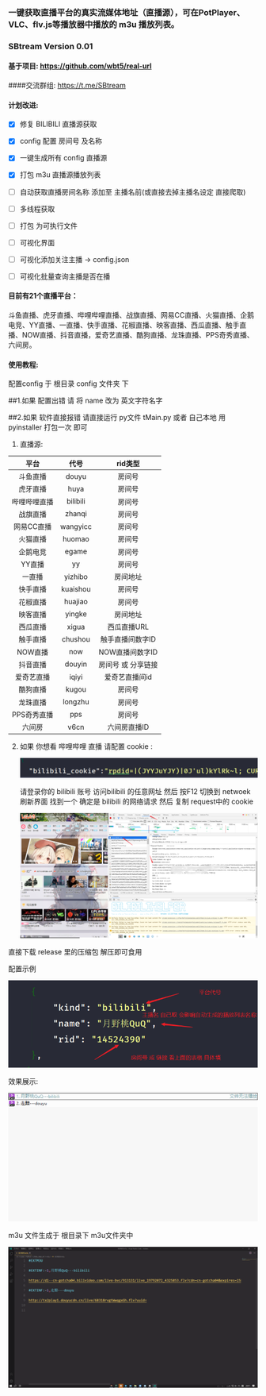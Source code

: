 ### 一键获取直播平台的真实流媒体地址（直播源），可在PotPlayer、VLC、flv.js等播放器中播放的 m3u 播放列表。 

### SBtream Version 0.01

#### 基于项目: https://github.com/wbt5/real-url 

####交流群组: https://t.me/SBtream

#### 计划改进:

- [x] 修复 BILIBILI 直播源获取

- [x] config 配置 房间号 及名称

- [x]  一键生成所有 config 直播源

- [x]  打包 m3u 直播源播放列表

- [ ]  自动获取直播房间名称 添加至 主播名前(或直接去掉主播名设定 直接爬取)

- [ ] 多线程获取

- [ ]  打包 为可执行文件

- [ ]  可视化界面

- [ ] 可视化添加关注主播 -> config.json

- [ ]  可视化批量查询主播是否在播

  

#### 目前有21个直播平台：

斗鱼直播、虎牙直播、哔哩哔哩直播、战旗直播、网易CC直播、火猫直播、企鹅电竞、YY直播、一直播、快手直播、花椒直播、映客直播、西瓜直播、触手直播、NOW直播、抖音直播，爱奇艺直播、酷狗直播、龙珠直播、PPS奇秀直播、六间房。



#### 使用教程:

配置config 于 根目录 config 文件夹 下

##1.如果 配置出错 请 将 name 改为 英文字符名字 

##2.如果 软件直接报错 请直接运行 py文件 tMain.py 或者 自己本地 用 pyinstaller 打包一次 即可

1. 直播源:

|     平台     |   代号   |      rid类型       |
| :----------: | :------: | :----------------: |
|   斗鱼直播   |  douyu   |       房间号       |
|   虎牙直播   |   huya   |       房间号       |
| 哔哩哔哩直播 | bilibili |       房间号       |
|   战旗直播   |  zhanqi  |       房间号       |
|  网易CC直播  | wangyicc |       房间号       |
|   火猫直播   |  huomao  |       房间号       |
|   企鹅电竞   |  egame   |       房间号       |
|    YY直播    |    yy    |       房间号       |
|    一直播    | yizhibo  |      房间地址      |
|   快手直播   | kuaishou |       房间号       |
|   花椒直播   | huajiao  |       房间号       |
|   映客直播   |  yingke  |      房间地址      |
|   西瓜直播   |  xigua   |    西瓜直播URL     |
|   触手直播   | chushou  |  触手直播间数字ID  |
|   NOW直播    |   now    |  NOW直播间数字ID   |
|   抖音直播   |  douyin  | 房间号 或 分享链接 |
|  爱奇艺直播  |  iqiyi   |   爱奇艺直播间id   |
|   酷狗直播   |  kugou   |       房间号       |
|   龙珠直播   | longzhu  |       房间号       |
| PPS奇秀直播  |   pps    |       房间号       |
|    六间房    |   v6cn   |    六间房直播ID    |

2. 如果 你想看 哔哩哔哩 直播 请配置 cookie :

   ![image-20200324195833706](README.assets/image-20200324195833706.png)

   请登录你的 bilibili 账号 访问bilibili 的任意网址 然后 按F12 切换到 netwoek  刷新界面 找到一个 确定是 bilibili 的网络请求 然后 复制 request中的 cookie 

   ![image-20200324200105632](README.assets/image-20200324200105632.png)

   

直接下载 release 里的压缩包 解压即可食用 



配置示例

![image-20200324194501004](README.assets/image-20200324194501004.png)

效果展示:

![image-20200324195329369](README.assets/image-20200324195329369.png)

m3u 文件生成于 根目录下 m3u文件夹中

![image-20200324200419324](README.assets/image-20200324200419324.png)